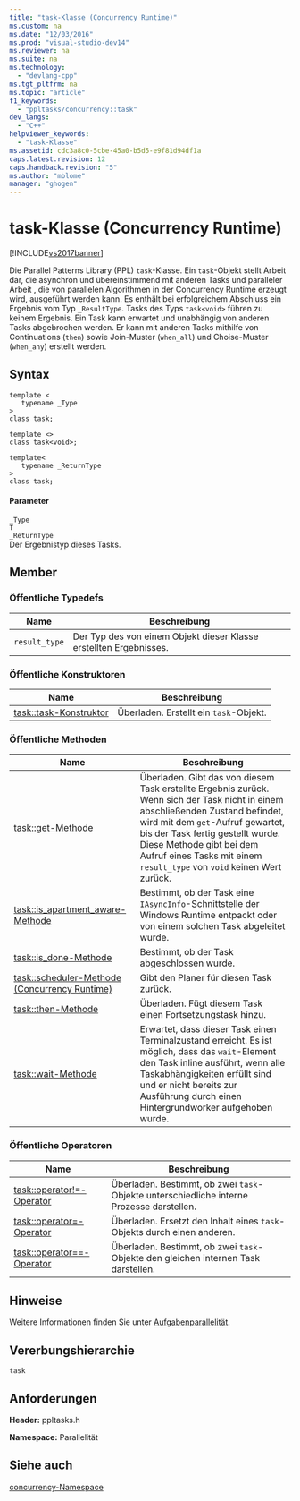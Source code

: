 ```yaml
---
title: "task-Klasse (Concurrency Runtime)"
ms.custom: na
ms.date: "12/03/2016"
ms.prod: "visual-studio-dev14"
ms.reviewer: na
ms.suite: na
ms.technology: 
  - "devlang-cpp"
ms.tgt_pltfrm: na
ms.topic: "article"
f1_keywords: 
  - "ppltasks/concurrency::task"
dev_langs: 
  - "C++"
helpviewer_keywords: 
  - "task-Klasse"
ms.assetid: cdc3a8c0-5cbe-45a0-b5d5-e9f81d94df1a
caps.latest.revision: 12
caps.handback.revision: "5"
ms.author: "mblome"
manager: "ghogen"
---
```

# task-Klasse (Concurrency Runtime)
[!INCLUDE[vs2017banner](../../../assembler/inline/includes/vs2017banner.md)]

Die Parallel Patterns Library \(PPL\) `task`\-Klasse.  Ein `task`\-Objekt stellt Arbeit dar, die asynchron und übereinstimmend mit anderen Tasks und paralleler Arbeit , die von parallelen Algorithmen in der Concurrency Runtime erzeugt wird, ausgeführt werden kann.  Es enthält bei erfolgreichem Abschluss ein Ergebnis vom Typ `_ResultType`.  Tasks des Typs `task<void>` führen zu keinem Ergebnis.  Ein Task kann erwartet und unabhängig von anderen Tasks abgebrochen werden.  Er kann mit anderen Tasks mithilfe von Continuations \(`then`\) sowie Join\-Muster \(`when_all`\) und Choise\-Muster \(`when_any`\) erstellt werden.  
  
## Syntax  
  
```  
template <  
   typename _Type  
>  
class task;  
  
template <>  
class task<void>;  
  
template<  
   typename _ReturnType  
>  
class task;  
```  
  
#### Parameter  
 `_Type`  
 `T`  
 `_ReturnType`  
 Der Ergebnistyp dieses Tasks.  
  
## Member  
  
### Öffentliche Typedefs  
  
|Name|**Beschreibung**|  
|----------|----------------------|  
|`result_type`|Der Typ des von einem Objekt dieser Klasse erstellten Ergebnisses.|  
  
### Öffentliche Konstruktoren  
  
|Name|**Beschreibung**|  
|----------|----------------------|  
|[task::task\-Konstruktor](../Topic/task::task%20Constructor.md)|Überladen.  Erstellt ein `task`\-Objekt.|  
  
### Öffentliche Methoden  
  
|Name|**Beschreibung**|  
|----------|----------------------|  
|[task::get\-Methode](../Topic/task::get%20Method.md)|Überladen.  Gibt das von diesem Task erstellte Ergebnis zurück.  Wenn sich der Task nicht in einem abschließenden Zustand befindet, wird mit dem `get`\-Aufruf gewartet, bis der Task fertig gestellt wurde.  Diese Methode gibt bei dem Aufruf eines Tasks mit einem `result_type` von `void` keinen Wert zurück.|  
|[task::is\_apartment\_aware\-Methode](../Topic/task::is_apartment_aware%20Method.md)|Bestimmt, ob der Task eine `IAsyncInfo`\-Schnittstelle der Windows Runtime entpackt oder von einem solchen Task abgeleitet wurde.|  
|[task::is\_done\-Methode](../Topic/task::is_done%20Method%20\(Concurrency%20Runtime\).md)|Bestimmt, ob der Task abgeschlossen wurde.|  
|[task::scheduler\-Methode \(Concurrency Runtime\)](../Topic/task::scheduler%20Method%20\(Concurrency%20Runtime\).md)|Gibt den Planer für diesen Task zurück.|  
|[task::then\-Methode](../Topic/task::then%20Method.md)|Überladen.  Fügt diesem Task einen Fortsetzungstask hinzu.|  
|[task::wait\-Methode](../Topic/task::wait%20Method.md)|Erwartet, dass dieser Task einen Terminalzustand erreicht.  Es ist möglich, dass das `wait`\-Element den Task inline ausführt, wenn alle Taskabhängigkeiten erfüllt sind und er nicht bereits zur Ausführung durch einen Hintergrundworker aufgehoben wurde.|  
  
### Öffentliche Operatoren  
  
|Name|**Beschreibung**|  
|----------|----------------------|  
|[task::operator\!\=\-Operator](../Topic/task::operator!=%20Operator.md)|Überladen.  Bestimmt, ob zwei `task`\-Objekte unterschiedliche interne Prozesse darstellen.|  
|[task::operator\=\-Operator](../Topic/task::operator=%20Operator.md)|Überladen.  Ersetzt den Inhalt eines `task`\-Objekts durch einen anderen.|  
|[task::operator\=\=\-Operator](../Topic/task::operator==%20Operator.md)|Überladen.  Bestimmt, ob zwei `task`\-Objekte den gleichen internen Task darstellen.|  
  
## Hinweise  
 Weitere Informationen finden Sie unter [Aufgabenparallelität](../../../parallel/concrt/task-parallelism-concurrency-runtime.md).  
  
## Vererbungshierarchie  
 `task`  
  
## Anforderungen  
 **Header:** ppltasks.h  
  
 **Namespace:** Parallelität  
  
## Siehe auch  
 [concurrency\-Namespace](../../../parallel/concrt/reference/concurrency-namespace.md)